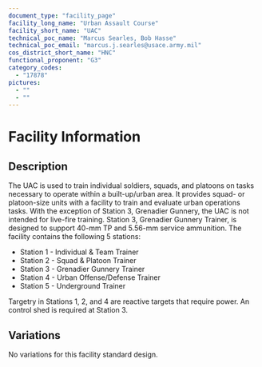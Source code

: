 ```yaml
---
document_type: "facility_page"
facility_long_name: "Urban Assault Course"
facility_short_name: "UAC"
technical_poc_name: "Marcus Searles, Bob Hasse"
technical_poc_email: "marcus.j.searles@usace.army.mil"
cos_district_short_name: "HNC"
functional_proponent: "G3"
category_codes:
  - "17878"
pictures:
  - ""
  - ""
---
```


# Facility Information

## Description

The UAC is used to train individual soldiers, squads, and platoons on tasks necessary to operate within a built-up/urban area. It provides squad- or platoon-size units with a facility to train and evaluate urban operations tasks. With the exception of Station 3, Grenadier Gunnery, the UAC is not intended for live-fire training. Station 3, Grenadier Gunnery Trainer, is designed to support 40-mm TP and 5.56-mm service ammunition. The facility contains the following 5 stations:

- Station 1 - Individual & Team Trainer
- Station 2 - Squad & Platoon Trainer
- Station 3 - Grenadier Gunnery Trainer
- Station 4 - Urban Offense/Defense Trainer
- Station 5 - Underground Trainer

Targetry in Stations 1, 2, and 4 are reactive targets that require power. An control shed is required at Station 3.

## Variations

No variations for this facility standard design.
